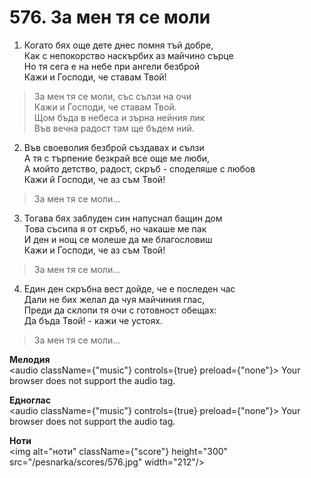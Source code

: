 # 576. За мен тя се моли

1. Когато бях още дете днес помня тъй добре,  
Как с непокорство наскърбих аз майчино сърце  
Но тя сега е на небе при ангели безброй  
Кажи и Господи, че ставам Твой!  

> За мен тя се моли, със сълзи на очи  
> Кажи и Господи, че ставам Твой.  
> Щом бъда в небеса и зърна нейния лик  
> Във вечна радост там ще бъдем ний.  

2. Във своеволия безброй създавах и сълзи  
А тя с търпение безкрай все още ме люби,  
А мойто детство, радост, скръб - споделяше с любов  
Кажи й Господи, че аз съм Твой!  

> За мен тя се моли...  

3. Тогава бях заблуден син напуснал бащин дом  
Това съсипа я от скръб, но чакаше ме пак  
И ден и нощ се молеше да ме благословиш  
Кажи и Господи, че аз съм Твой!  

> За мен тя се моли...  

4. Един ден скръбна вест дойде, че е последен час  
Дали не бих желал да чуя майчиния глас,  
Преди да склопи тя очи с готовност обещах:  
Да бъда Твой! - кажи че устоях.  

> За мен тя се моли...

**Мелодия**  
<audio className={"music"} controls={true} preload={"none"}>
    <source src="/pesnarka/mp3/576.mp3" type="audio/mpeg"/>
    Your browser does not support the audio tag.
</audio>

**Едноглас**  
<audio className={"music"} controls={true} preload={"none"}>
    <source src="/pesnarka/transp/576.mp3" type="audio/mpeg"/>
    Your browser does not support the audio tag.
</audio>

**Ноти**  
<img alt="ноти" className={"score"} height="300" src="/pesnarka/scores/576.jpg" width="212"/>
